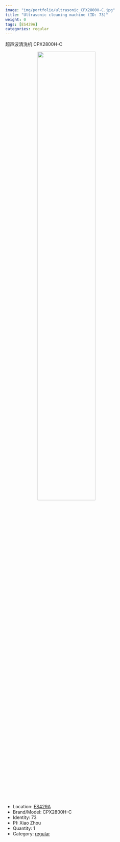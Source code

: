 ```yaml
---
image: "img/portfolio/ultrasonic_CPX2800H-C.jpg"
title: "Ultrasonic cleaning machine (ID: 73)"
weight: 0
tags: [ES429A]
categories: regular
---
```


超声波清洗机 CPX2800H-C

<!--more-->

<img src="../../img/portfolio/ultrasonic_CPX2800H-C.jpg" width="60%" style="display: block; margin: auto;">

- Location: [ES429A](../../tags/es429a)
- Brand/Model: CPX2800H-C
- Identity: 73
- PI: Xiao Zhou
- Quantity: 1
- Category: [regular](../../categories/regular)






